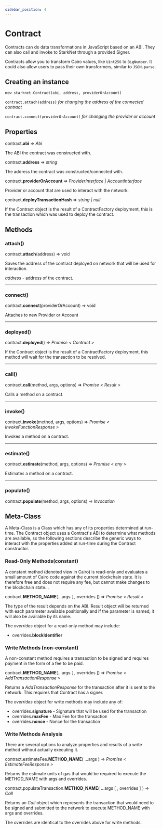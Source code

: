 ```yaml
---
sidebar_position: 4
---
```


# Contract

Contracts can do data transformations in JavaScript based on an ABI. They can also call and invoke to StarkNet through a provided Signer.

Contracts allow you to transform Cairo values, like `Uint256` to `BigNumber`. It could also allow users to pass their own transformers, similar to `JSON.parse`.

## Creating an instance

`new starknet.Contract(abi, address, providerOrAccount)`

`contract.attach(address)` _for changing the address of the connected contract_

`contract.connect(providerOrAccount)` _for changing the provider or account_

## Properties

contract.**abi** => _Abi_

The ABI the contract was constructed with.

contract.**address** => _string_

The address the contract was constructed/connected with.

contract.**providerOrAccount** => _ProviderInterface | AccountInterface_

Provider or account that are used to interact with the network.

contract.**deployTransactionHash** => _string | null_

If the Contract object is the result of a ContractFactory deployment, this is the transaction which was used to deploy the contract.

## Methods

### attach()

contract.**attach**(address) => void

Saves the address of the contract deployed on network that will be used for interaction.

_address_ - address of the contract.

---

### connect()

contract.**connect**(providerOrAccount) => void

Attaches to new Provider or Account

---

### deployed()

contract.**deployed**() => _Promise < Contract >_

If the Contract object is the result of a ContractFactory deployment, this method will wait for the transaction to be resolved.

---

### call()

contract.**call**(method, args, options) => _Promise < Result >_

Calls a method on a contract.

---

### invoke()

contract.**invoke**(method, args, options) => _Promise < InvokeFunctionResponse >_

Invokes a method on a contract.

---

### estimate()

contract.**estimate**(method, args, options) => _Promise < any >_

Estimates a method on a contract.

---

### populate()

contract.**populate**(method, args, options) => _Invocation_

## Meta-Class

A Meta-Class is a Class which has any of its properties determined at run-time. The Contract object uses a Contract's ABI to determine what methods are available, so the following sections describe the generic ways to interact with the properties added at run-time during the Contract constructor.

### Read-Only Methods(constant)

A constant method (denoted view in Cairo) is read-only and evaluates a small amount of Cairo code against the current blockchain state. It is therefore free and does not require any fee, but cannot make changes to the blockchain state...

contract.**METHOD_NAME**(...args [ , overrides ]) => _Promise < Result >_

The type of the result depends on the ABI. Result object will be returned with each parameter available positionally and if the parameter is named, it will also be available by its name.

The _overrides_ object for a read-only method may include:

- overrides.**blockIdentifier**

### Write Methods (non-constant)

A non-constant method requires a transaction to be signed and requires payment in the form of a fee to be paid.

contract.**METHOD_NAME**(...args [ , overrides ]) => _Promise < AddTransactionResponse >_

Returns a _AddTransactionResponse_ for the transaction after it is sent to the network. This requires that Contract has a signer.

The _overrides_ object for write methods may include any of:

- overrides.**signature** - Signature that will be used for the transaction
- overrides.**maxFee** - Max Fee for the transaction
- overrides.**nonce** - Nonce for the transaction

### Write Methods Analysis

There are several options to analyze properties and results of a write method without actually executing it.

contract.estimateFee.**METHOD_NAME**( ...args ) => _Promise < EstimateFeeResponse >_

Returns the estimate units of gas that would be required to execute the METHOD_NAME with args and overrides.

contract.populateTransaction.**METHOD_NAME**( ...args [ , overrides ] ) ⇒ _Call_

Returns an _Call_ object which represents the transaction that would need to be signed and submitted to the network to execute METHOD_NAME with args and overrides.

The overrides are identical to the overrides above for write methods.
